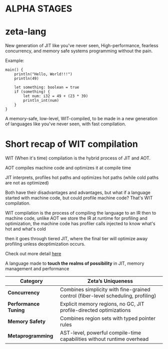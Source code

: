 # ALPHA STAGES
# zeta-lang 
New generation of JIT like you've never seen, High-performance, fearless concurrency, and memory safe systems programming without the pain.

Example:

```
main() {
    println("Hello, World!!!")
    println(49)

    let something: boolean = true
    if (something) {
        let num: i32 = 49 + (23 * 39)
        println_int(num)
    }
}
```

A memory-safe, low-level, WIT-compiled, to be made in a new generation of languages like you've never seen, with fast compilation.

# Short recap of WIT compilation

WIT (When it's time) compilation is the hybrid process of JIT and AOT.

AOT compiles machine code and optimizes it at compile time

JIT interprets, profiles hot paths and optimizes hot paths (while cold paths are not as optimized)

Both have their disadvantages and advantages, but what if a language started with machine code, but could profile machine code? That's WIT compilation.

WIT compilation is the process of compiling the language to an IR then to machine code, unlike AOT we store the IR at runtime for profiling and optimization, the machine code has profiler calls injected to know what's hot and what's cold

then it goes through tiered JIT, where the final tier will optimize away profiling unless deoptimization occurs.

Check out more detail [here](https://github.com/Voxon-Development/zeta-lang/blob/main/theory/WIT.md)

A language made to **touch the realms of possibility** in JIT, memory management and performance

| Category | **Zeta’s Uniqueness** |
|---------|----------------------|
| **Concurrency** | Combines simplicity with fine-grained control (fiber-level scheduling, profiling) |
| **Performance Tuning** | Explicit memory regions, no GC, JIT profile-directed optimizations |
| **Memory Safety** | Combines region sets with typed pointer rules |
| **Metaprogramming** | AST-level, powerful compile-time capabilities without runtime overhead |
